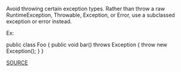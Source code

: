 Avoid throwing certain exception types. Rather than throw a raw RuntimeException, Throwable, Exception, or Error, use a subclassed exception or error instead.

Ex:
      
public class Foo {
  public void bar() throws Exception {
    throw new Exception();
   }
}

[SOURCE](https://pmd.github.io/pmd-5.3.3/pmd-java/rules/java/strictexception.html#AvoidThrowingRawExceptionTypes)
